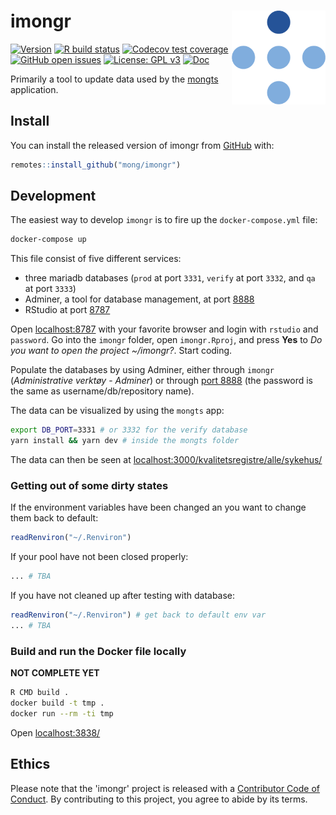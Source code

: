 # imongr <img src="man/figures/logo.png" align="right" height="150" />

<!-- badges: start -->
[![Version](https://img.shields.io/github/v/release/mong/imongr?sort=semver)](https://github.com/mong/imongr/releases)
[![R build status](https://github.com/mong/imongr/workflows/R-CMD-check/badge.svg)](https://github.com/mong/imongr/actions)
[![Codecov test coverage](https://codecov.io/gh/mong/imongr/branch/main/graph/badge.svg)](https://codecov.io/gh/mong/imongr?branch=main)
[![GitHub open issues](https://img.shields.io/github/issues/mong/imongr.svg)](https://github.com/mong/imongr/issues)
[![License: GPL v3](https://img.shields.io/badge/License-GPLv3-blue.svg)](https://www.gnu.org/licenses/gpl-3.0)
[![Doc](https://img.shields.io/badge/Doc--grey.svg)](https://mong.github.io/imongr/)
<!-- badges: end -->

Primarily a tool to update data used by the [mongts](https://github.com/mong/mongts/) application.

## Install

You can install the released version of imongr from [GitHub](https://github.com/mong/imongr) with:

``` r
remotes::install_github("mong/imongr")
```

## Development

The easiest way to develop `imongr` is to fire up the `docker-compose.yml` file:

```sh
docker-compose up
```

This file consist of five different services:
- three mariadb databases (`prod` at port `3331`, `verify` at port `3332`, and `qa` at port `3333`)
- Adminer, a tool for database management, at port [8888](http://localhost:8888/)
- RStudio at port [8787](http://localhost:8787/)

Open [localhost:8787](http://localhost:8787/) with your favorite browser and login with `rstudio` and `password`. Go into the `imongr` folder, open `imongr.Rproj`, and press **Yes** to *Do you want to open the project ~/imongr?*. Start coding.

Populate the databases by using Adminer, either through `imongr` (*Administrative verktøy* - *Adminer*) or through [port 8888](http://localhost:8888/) (the password is the same as username/db/repository name).

The data can be visualized by using the `mongts` app:

```bash
export DB_PORT=3331 # or 3332 for the verify database
yarn install && yarn dev # inside the mongts folder
```

The data can then be seen at [localhost:3000/kvalitetsregistre/alle/sykehus/](http://localhost:3000/kvalitetsregistre/alle/sykehus/)



### Getting out of some dirty states

If the environment variables have been changed an you want to change them back to default:

```r
readRenviron("~/.Renviron")
```

If your pool have not been closed properly:

```r
... # TBA
```

If you have not cleaned up after testing with database:

```r
readRenviron("~/.Renviron") # get back to default env var
... # TBA
```

### Build and run the Docker file locally

**NOT COMPLETE YET**

```bash
R CMD build .
docker build -t tmp .
docker run --rm -ti tmp
```

Open [localhost:3838/](http://localhost:3838/)

## Ethics
Please note that the 'imongr' project is released with a [Contributor Code of Conduct](CODE_OF_CONDUCT.md). By contributing to this project, you agree to abide by its terms.
